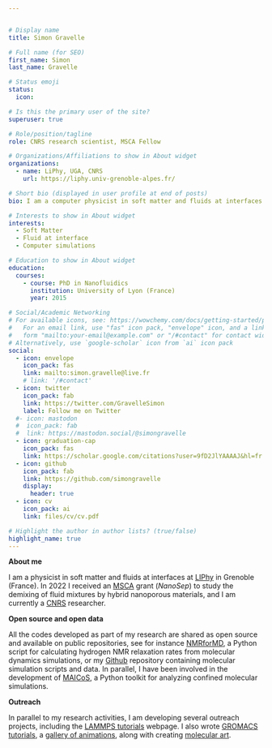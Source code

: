 ```yaml
---


# Display name
title: Simon Gravelle

# Full name (for SEO)
first_name: Simon
last_name: Gravelle

# Status emoji
status:
  icon:

# Is this the primary user of the site?
superuser: true

# Role/position/tagline
role: CNRS research scientist, MSCA Fellow

# Organizations/Affiliations to show in About widget
organizations:
  - name: LiPhy, UGA, CNRS
    url: https://liphy.univ-grenoble-alpes.fr/

# Short bio (displayed in user profile at end of posts)
bio: I am a computer physicist in soft matter and fluids at interfaces at LIPhy (UGA/CNRS) in Grenoble, France.

# Interests to show in About widget
interests:
  - Soft Matter
  - Fluid at interface
  - Computer simulations

# Education to show in About widget
education:
  courses:
    - course: PhD in Nanofluidics
      institution: University of Lyon (France)
      year: 2015

# Social/Academic Networking
# For available icons, see: https://wowchemy.com/docs/getting-started/page-builder/#icons
#   For an email link, use "fas" icon pack, "envelope" icon, and a link in the
#   form "mailto:your-email@example.com" or "/#contact" for contact widget.
# Alternatively, use `google-scholar` icon from `ai` icon pack
social:
  - icon: envelope
    icon_pack: fas
    link: mailto:simon.gravelle@live.fr
    # link: '/#contact'
  - icon: twitter
    icon_pack: fab
    link: https://twitter.com/GravelleSimon
    label: Follow me on Twitter
  #- icon: mastodon
  #  icon_pack: fab
  #  link: https://mastodon.social/@simongravelle
  - icon: graduation-cap
    icon_pack: fas
    link: https://scholar.google.com/citations?user=9fD2JlYAAAAJ&hl=fr
  - icon: github
    icon_pack: fab
    link: https://github.com/simongravelle
    display:
      header: true
  - icon: cv
    icon_pack: ai
    link: files/cv/cv.pdf

# Highlight the author in author lists? (true/false)
highlight_name: true
---
```


**About me**

I am a physicist in soft matter and fluids at interfaces at [LIPhy](https://liphy.univ-grenoble-alpes.fr/)
in Grenoble (France). In 2022 I received an [MSCA](https://marie-sklodowska-curie-actions.ec.europa.eu/) grant (*NanoSep*)
to study the demixing of fluid mixtures by hybrid nanoporous materials, and I am
currently a [CNRS](https://www.cnrs.fr/) researcher.

**Open source and open data**

All the codes developed as part of my research are shared as open source and available on public repositories, see for instance 
[NMRforMD](https://nmrformd.readthedocs.io), a Python script for calculating hydrogen NMR relaxation rates from molecular dynamics simulations,
or my [Github](https://github.com/simongravelle/) repository containing molecular simulation scripts and data.
In parallel, I have been involved in the development of [MAICoS](https://maicos-devel.gitlab.io/maicos/index.html),
a Python toolkit for analyzing confined molecular simulations.

**Outreach**

In parallel to my research activities, I am developing several outreach projects, including
the [LAMMPS tutorials](https://lammpstutorials.github.io) webpage. 
I also wrote [GROMACS tutorials](https://gromacstutorials.github.io), a
[gallery of animations](https://www.youtube.com/@SimonGravelle), along with creating 
[molecular art](https://simongravelle.github.io/gallery/).
